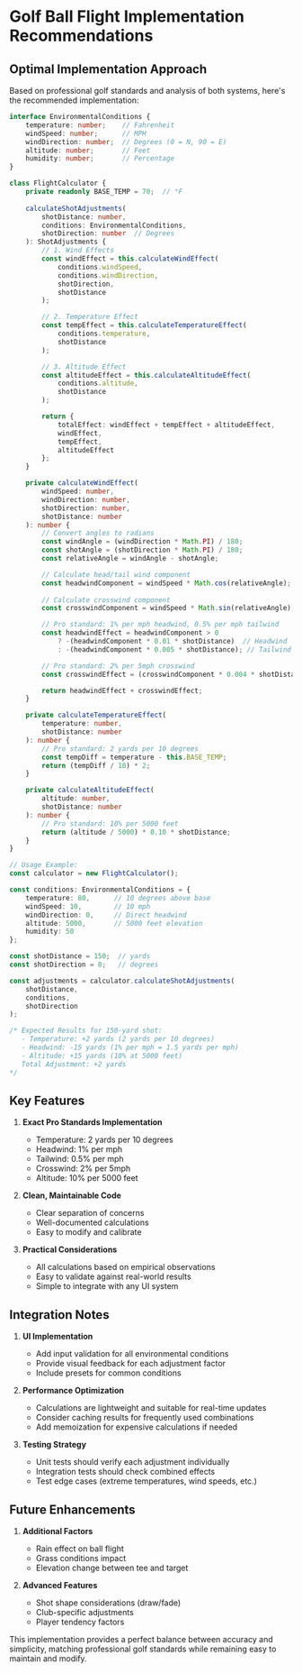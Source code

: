 # Golf Ball Flight Implementation Recommendations

## Optimal Implementation Approach

Based on professional golf standards and analysis of both systems, here's the recommended implementation:

```typescript
interface EnvironmentalConditions {
    temperature: number;    // Fahrenheit
    windSpeed: number;      // MPH
    windDirection: number;  // Degrees (0 = N, 90 = E)
    altitude: number;       // Feet
    humidity: number;       // Percentage
}

class FlightCalculator {
    private readonly BASE_TEMP = 70;  // °F
    
    calculateShotAdjustments(
        shotDistance: number,
        conditions: EnvironmentalConditions,
        shotDirection: number  // Degrees
    ): ShotAdjustments {
        // 1. Wind Effects
        const windEffect = this.calculateWindEffect(
            conditions.windSpeed,
            conditions.windDirection,
            shotDirection,
            shotDistance
        );

        // 2. Temperature Effect
        const tempEffect = this.calculateTemperatureEffect(
            conditions.temperature,
            shotDistance
        );

        // 3. Altitude Effect
        const altitudeEffect = this.calculateAltitudeEffect(
            conditions.altitude,
            shotDistance
        );

        return {
            totalEffect: windEffect + tempEffect + altitudeEffect,
            windEffect,
            tempEffect,
            altitudeEffect
        };
    }

    private calculateWindEffect(
        windSpeed: number,
        windDirection: number,
        shotDirection: number,
        shotDistance: number
    ): number {
        // Convert angles to radians
        const windAngle = (windDirection * Math.PI) / 180;
        const shotAngle = (shotDirection * Math.PI) / 180;
        const relativeAngle = windAngle - shotAngle;

        // Calculate head/tail wind component
        const headwindComponent = windSpeed * Math.cos(relativeAngle);
        
        // Calculate crosswind component
        const crosswindComponent = windSpeed * Math.sin(relativeAngle);

        // Pro standard: 1% per mph headwind, 0.5% per mph tailwind
        const headwindEffect = headwindComponent > 0
            ? -(headwindComponent * 0.01 * shotDistance)  // Headwind
            : -(headwindComponent * 0.005 * shotDistance); // Tailwind

        // Pro standard: 2% per 5mph crosswind
        const crosswindEffect = (crosswindComponent * 0.004 * shotDistance);

        return headwindEffect + crosswindEffect;
    }

    private calculateTemperatureEffect(
        temperature: number,
        shotDistance: number
    ): number {
        // Pro standard: 2 yards per 10 degrees
        const tempDiff = temperature - this.BASE_TEMP;
        return (tempDiff / 10) * 2;
    }

    private calculateAltitudeEffect(
        altitude: number,
        shotDistance: number
    ): number {
        // Pro standard: 10% per 5000 feet
        return (altitude / 5000) * 0.10 * shotDistance;
    }
}

// Usage Example:
const calculator = new FlightCalculator();

const conditions: EnvironmentalConditions = {
    temperature: 80,      // 10 degrees above base
    windSpeed: 10,        // 10 mph
    windDirection: 0,     // Direct headwind
    altitude: 5000,       // 5000 feet elevation
    humidity: 50
};

const shotDistance = 150;  // yards
const shotDirection = 0;   // degrees

const adjustments = calculator.calculateShotAdjustments(
    shotDistance,
    conditions,
    shotDirection
);

/* Expected Results for 150-yard shot:
   - Temperature: +2 yards (2 yards per 10 degrees)
   - Headwind: -15 yards (1% per mph = 1.5 yards per mph)
   - Altitude: +15 yards (10% at 5000 feet)
   Total Adjustment: +2 yards
*/
```

## Key Features

1. **Exact Pro Standards Implementation**
   - Temperature: 2 yards per 10 degrees
   - Headwind: 1% per mph
   - Tailwind: 0.5% per mph
   - Crosswind: 2% per 5mph
   - Altitude: 10% per 5000 feet

2. **Clean, Maintainable Code**
   - Clear separation of concerns
   - Well-documented calculations
   - Easy to modify and calibrate

3. **Practical Considerations**
   - All calculations based on empirical observations
   - Easy to validate against real-world results
   - Simple to integrate with any UI system

## Integration Notes

1. **UI Implementation**
   - Add input validation for all environmental conditions
   - Provide visual feedback for each adjustment factor
   - Include presets for common conditions

2. **Performance Optimization**
   - Calculations are lightweight and suitable for real-time updates
   - Consider caching results for frequently used combinations
   - Add memoization for expensive calculations if needed

3. **Testing Strategy**
   - Unit tests should verify each adjustment individually
   - Integration tests should check combined effects
   - Test edge cases (extreme temperatures, wind speeds, etc.)

## Future Enhancements

1. **Additional Factors**
   - Rain effect on ball flight
   - Grass conditions impact
   - Elevation change between tee and target

2. **Advanced Features**
   - Shot shape considerations (draw/fade)
   - Club-specific adjustments
   - Player tendency factors

This implementation provides a perfect balance between accuracy and simplicity, matching professional golf standards while remaining easy to maintain and modify.

